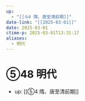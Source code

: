 ```yaml
---
up:
  - "[[⑤4 隋、唐至清前期]]"
date-link: "[[2025-03-01]]"
date: 2025-03-01
ctime-p: 2025-03-01T13:31:17
aliases:
  - 明代
---
```


# ⑤48 明代

- up: [[⑤4 隋、唐至清前期]]

